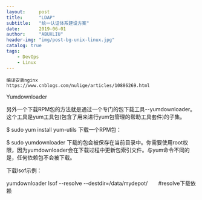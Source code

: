 ```yaml
---
layout:     post
title:      "LDAP"
subtitle:   "统一认证体系建设方案"
date:       2019-06-01
author:     "ABUXLIU"
header-img: "img/post-bg-unix-linux.jpg"
catalog: true
tags:
    - DevOps
    - Linux
---
```


```
编译安装nginx
https://www.cnblogs.com/nulige/articles/10886269.html
```


Yumdownloader

另外一个下载RPM包的方法就是通过一个专门的包下载工具--yumdownloader。 这个工具是yum工具包(包含了用来进行yum包管理的帮助工具套件)的子集。

$ sudo yum install yum-utils 
下载一个RPM包：

$ sudo yumdownloader <package-name> 
下载的包会被保存在当前目录中。你需要使用root权限，因为yumdownloader会在下载过程中更新包索引文件。与yum命令不同的是，任何依赖包不会被下载。

下载lsof示例：

yumdownloader lsof --resolve --destdir=/data/mydepot/　　#resolve下载依赖
